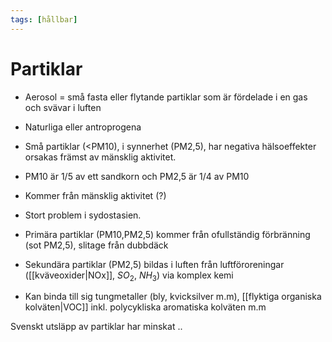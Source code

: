 ```yaml
---
tags: [hållbar]
---
```

# Partiklar
- Aerosol = små fasta eller flytande partiklar som är fördelade i en gas och svävar i luften
- Naturliga eller antroprogena
- Små partiklar (<PM10), i synnerhet (PM2,5), har negativa hälsoeffekter orsakas främst av mänsklig aktivitet. 
- PM10 är 1/5 av ett sandkorn och PM2,5 är 1/4 av PM10
- Kommer från mänsklig aktivitet (?)
- Stort problem i sydostasien. 

- Primära partiklar (PM10,PM2,5) kommer från ofullständig förbränning (sot PM2,5), slitage från dubbdäck
- Sekundära partiklar (PM2,5) bildas i luften från luftföroreningar ([[kväveoxider|NOx]], $SO_{2}$, $NH_{3}$) via komplex kemi
- Kan binda till sig tungmetaller (bly, kvicksilver m.m), [[flyktiga organiska kolväten|VOC]] inkl. polycykliska aromatiska kolväten m.m

Svenskt utsläpp av partiklar har minskat ..